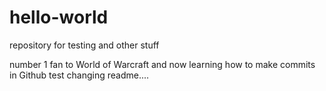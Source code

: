 # hello-world
repository for testing and other stuff

number 1 fan to World of Warcraft and now learning how to make commits in Github
test changing readme....
